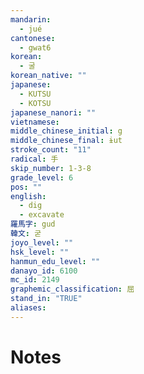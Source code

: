 ```yaml
---
mandarin:
  - jué
cantonese:
  - gwat6
korean:
  - 굴
korean_native: ""
japanese:
  - KUTSU
  - KOTSU
japanese_nanori: ""
vietnamese:
middle_chinese_initial: g
middle_chinese_final: ɨut
stroke_count: "11"
radical: 手
skip_number: 1-3-8
grade_level: 6
pos: ""
english:
  - dig
  - excavate
羅馬字: gud
韓文: 굳
joyo_level: ""
hsk_level: ""
hanmun_edu_level: ""
danayo_id: 6100
mc_id: 2149
graphemic_classification: 屈
stand_in: "TRUE"
aliases:
---
```


# Notes
